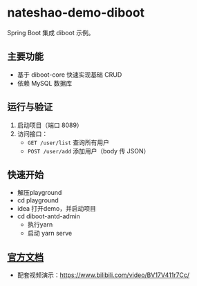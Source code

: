 # nateshao-demo-diboot

Spring Boot 集成 diboot 示例。

## 主要功能
- 基于 diboot-core 快速实现基础 CRUD
- 依赖 MySQL 数据库

## 运行与验证
1. 启动项目（端口 8089）
2. 访问接口：
   - `GET /user/list` 查询所有用户
   - `POST /user/add` 添加用户（body 传 JSON）

## 快速开始

- 解压playground
- cd  playground
- idea 打开demo，并启动项目
- cd  diboot-antd-admin  
  - 执行yarn
  - 启动 yarn serve

## [官方文档](https://www.diboot.com/guide/diboot-devtools/%E5%BC%80%E5%A7%8B%E4%BD%BF%E7%94%A8.html#_2-%E5%BC%95%E5%85%A5%E4%BE%9D%E8%B5%96)

-  配套视频演示：https://www.bilibili.com/video/BV17V411r7Cc/

